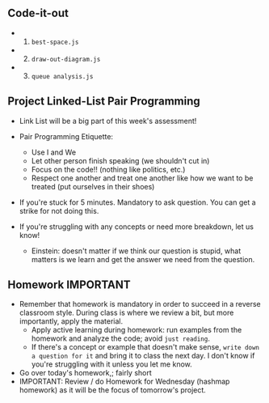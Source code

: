 ## Code-it-out
- 1) `best-space.js`
- 2) `draw-out-diagram.js`
- 3) `queue analysis.js`

## Project Linked-List Pair Programming
- Link List will be a big part of this week's assessment!
- Pair Programming Etiquette:
  - Use I and We
  - Let other person finish speaking (we shouldn't cut in)
  - Focus on the code!! (nothing like politics, etc.)
  - Respect one another and treat one another like how we want to be treated (put ourselves in their shoes)

- If you're stuck for 5 minutes. Mandatory to ask question. You can get a strike for not doing this.
- If you're struggling with any concepts or need more breakdown, let us know! 
  - Einstein: doesn't matter if we think our question is stupid, what matters is we learn and get the answer we need from the question. 


## Homework IMPORTANT
- Remember that homework is mandatory in order to succeed in a reverse classroom style. During class is where we review a bit, but more importantly, apply the material.
  - Apply active learning during homework: run examples from the homework and analyze the code; avoid `just reading`.
  - If there's a concept or example that doesn't make sense, `write down a question for it` and bring it to class the next day. I don't know if you're struggling with it unless you let me know.
- Go over today's homework,; fairly short
- IMPORTANT: Review / do Homework for Wednesday (hashmap homework) as it will be the focus of tomorrow's project.